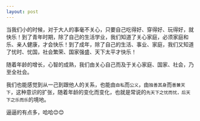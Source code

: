 ```yaml
---
layout: post
---
```

 
当我们小的时候，对于大人的事毫不关心，只要自己吃得好、穿得好、玩得好，就快乐！到了青年时期，除了自己的生活学业，我们知道了关心家庭，必须家庭和乐、亲人健康，才会快乐！到了成年，除了自己的生活、事业、家庭，我们又知道了忧时、忧国，社会繁荣、国家强盛、天下太平才快乐！

随着年龄的增长，心智的成熟，我们由关心自己而及于关心家庭、国家、社会，乃至全社会。

我们也能感觉到从一己到跟他人的关系，也能由`自私`而`公义`，由`独善其身`而`善兼天下`，这种意识的扩张，随着年龄的变化而变化，也就是常说的`先天下之忧而忧，后天下之乐而乐`的境地。

逼逼的有点多，哈哈😊😊